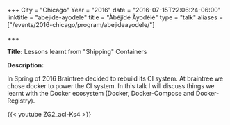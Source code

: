 +++
City = "Chicago"
Year = "2016"
date = "2016-07-15T22:06:24-06:00"
linktitle = "abejide-ayodele"
title = "Àbéjídé Àyodélé"
type = "talk"
aliases = ["/events/2016-chicago/program/abejideayodele/"]

+++

<div class="span-15  ">
  <div class="span-15  last ">
  <p><strong>Title:</strong> Lessons learnt from "Shipping" Containers</p>

  <p><strong>Description:</strong></p>
  <p>
    In Spring of 2016 Braintree decided to rebuild its CI system. At braintree we chose docker to power the CI system. In this talk I will discuss things we learnt with the Docker ecosystem (Docker, Docker-Compose and Docker-Registry).
  </p>
  <p>
  {{< youtube ZG2_acl-Ks4 >}}
</p>
  <p>
    <br>
    <script async class="speakerdeck-embed" data-id="e6ee88f094304d7aa87f028ae018d80c" data-ratio="1.77777777777778" src="//speakerdeck.com/assets/embed.js"></script>
  </p>
  </div>
</div>
